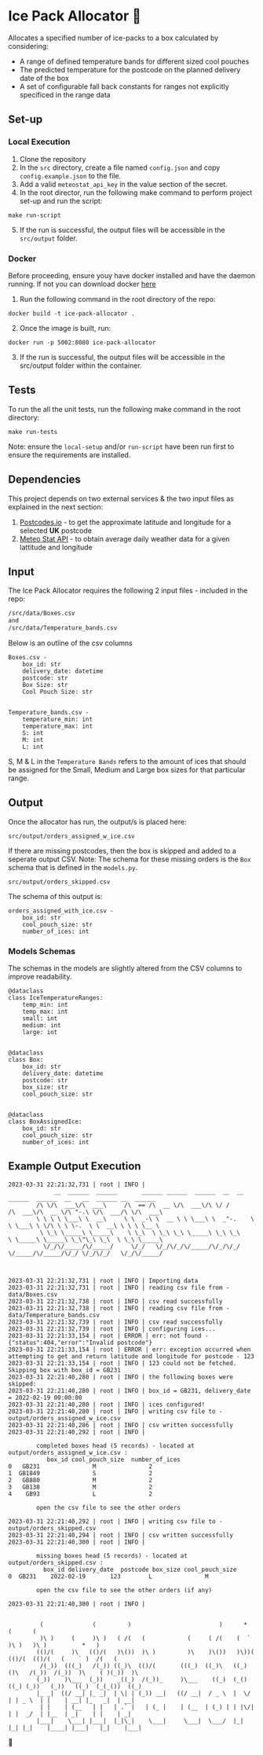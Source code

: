 # Ice Pack Allocator 🧊
Allocates a specified number of ice-packs to a box calculated by considering:
- A range of defined temperature bands for different sized cool pouches
- The predicted temperature for the postcode on the planned delivery date of the box
- A set of configurable fall back constants for ranges not explicitly specificed in the range data


## Set-up

### Local Execution
1. Clone the repository
2. In the `src` directory, create a file named `config.json` and copy `config.example.json` to the file.
3. Add a valid `meteostat_api_key` in the value section of the secret.
4. In the root director, run the following make command to perform project set-up and run the script:
```commandline
make run-script
```
5. If the run is successful, the output files will be accessible in the `src/output` folder.

### Docker
Before proceeding, ensure youy have docker installed and have the daemon running. If not you can download docker [here](https://docs.docker.com/engine/install/)
1. Run the following command in the root directory of the repo:
```commandline
docker build -t ice-pack-allocator .
```
2. Once the image is built, run:
```commandline
docker run -p 5002:8080 ice-pack-allocator
```
3. If the run is successful, the output files will be accessible in the src/output folder within the container.

## Tests
To run the all the unit tests, run the following make command in the root directory:
```commandline
make run-tests
```
Note: ensure the `local-setup` and/or `run-script` have been run first to ensure the requirements are installed.

## Dependencies
This project depends on two external services & the two input files as explained in the next section:
1. [Postcodes.io](https://postcodes.io/docs) - to get the approximate latitude and longitude for a selected **UK** postcode
2. [Meteo Stat API](https://dev.meteostat.net/api/) - to obtain average daily weather data for a given lattitude and longitude

## Input
The Ice Pack Allocator requires the following 2 input files - included in the repo:

```bash
/src/data/Boxes.csv
and 
/src/data/Temperature_bands.csv
```

Below is an outline of the csv columns
```text
Boxes.csv - 
    box_id: str
    delivery_date: datetime
    postcode: str
    Box Size: str
    Cool Pouch Size: str


Temperature_bands.csv - 
    temperature_min: int
    temperature_max: int
    S: int
    M: int
    L: int
```
S, M & L in the `Temperature Bands` refers to the amount of ices that should be assigned for the Small, 
Medium and Large box sizes for that particular range.

## Output
Once the allocator has run, the output/s is placed here:

```commandline
src/output/orders_assigned_w_ice.csv
```
If there are missing postcodes, then the box is skipped and added to a seperate output CSV.
Note: The schema for these missing orders is the `Box` schema that is defined in the `models.py`.
```commandline
src/output/orders_skipped.csv
```

The schema of this output is: 

```text
orders_assigned_with_ice.csv - 
    box_id: str
    cool_pouch_size: str
    number_of_ices: int
```

### Models Schemas
The schemas in the models are slightly altered from the CSV columns to improve readability.
```
@dataclass
class IceTemperatureRanges:
    temp_min: int
    temp_max: int
    small: int
    medium: int
    large: int


@dataclass
class Box:
    box_id: str
    delivery_date: datetime
    postcode: str
    box_size: str
    cool_pouch_size: str


@dataclass
class BoxAssignedIce:
    box_id: str
    cool_pouch_size: str
    number_of_ices: int
```

## Example Output Execution
```commandline
2023-03-31 22:21:32,731 | root | INFO | 
             __  ______  ______       ______ ______  ______  __  __       ______  ______  __   __  ______ __  ______    
        /\ \/\  ___\/\  ___\     /\  == /\  __ \/\  ___\/\ \/ /      /\  ___\/\  __ \/\ "-.\ \/\  ___/\ \/\  ___\   
        \ \ \ \ \___\ \  __\     \ \  _-\ \  __ \ \ \___\ \  _"-.    \ \ \___\ \ \/\ \ \ \-.  \ \  __\ \ \ \ \__ \  
         \ \_\ \_____\ \_____\    \ \_\  \ \_\ \_\ \_____\ \_\ \_\    \ \_____\ \_____\ \_\"\_\ \_\  \ \_\ \_____\ 
          \/_/\/_____/\/_____/     \/_/   \/_/\/_/\/_____/\/_/\/_/     \/_____/\/_____/\/_/ \/_/\/_/   \/_/\/_____/                                                                                                    
        

    
2023-03-31 22:21:32,731 | root | INFO | Importing data
2023-03-31 22:21:32,731 | root | INFO | reading csv file from - data/Boxes.csv
2023-03-31 22:21:32,738 | root | INFO | csv read successfully
2023-03-31 22:21:32,738 | root | INFO | reading csv file from - data/Temperature_bands.csv
2023-03-31 22:21:32,739 | root | INFO | csv read successfully
2023-03-31 22:21:32,739 | root | INFO | configuring ices...
2023-03-31 22:21:33,154 | root | ERROR | err: not found - {"status":404,"error":"Invalid postcode"}
2023-03-31 22:21:33,154 | root | ERROR | err: exception occurred when attempting to get and return latitude and longitude for postcode - 123
2023-03-31 22:21:33,154 | root | INFO | 123 could not be fetched. Skipping box with box_id = GB231
2023-03-31 22:21:40,280 | root | INFO | the following boxes were skipped:
2023-03-31 22:21:40,280 | root | INFO | box_id = GB231, delivery_date = 2022-02-19 00:00:00
2023-03-31 22:21:40,280 | root | INFO | ices configured!
2023-03-31 22:21:40,280 | root | INFO | writing csv file to - output/orders_assigned_w_ice.csv
2023-03-31 22:21:40,286 | root | INFO | csv written successfully
2023-03-31 22:21:40,292 | root | INFO | 
    
        completed boxes head (5 records) - located at output/orders_assigned_w_ice.csv :
           box_id cool_pouch_size  number_of_ices
0   GB231               M               2
1  GB1849               S               2
2   GB880               M               2
3   GB138               M               2
4    GB93               L               2
        
        open the csv file to see the other orders
    
2023-03-31 22:21:40,292 | root | INFO | writing csv file to - output/orders_skipped.csv
2023-03-31 22:21:40,294 | root | INFO | csv written successfully
2023-03-31 22:21:40,300 | root | INFO | 
    
        missing boxes head (5 records) - located at output/orders_skipped.csv :
          box_id delivery_date  postcode box_size cool_pouch_size
0  GB231    2022-02-19       123        L               M
        
        open the csv file to see the other orders (if any)
    
2023-03-31 22:21:40,300 | root | INFO | 
        

         (              (         )                         )      *      (      (                          
         )\ )     (     )\ )   ( /(   (            (     ( /(    (  `     )\ )   )\ )          *   )        
        (()/(     )\   (()/(   )\())  )\ )         )\    )\())   )\))(   (()/(  (()/(   (    ` )  /(   (    
         /(_))  (((_)   /(_)) ((_)\  (()/(       (((_)  ((_)\   ((_)()\   /(_))  /(_))  )\    ( )(_))  )\   
        (_))    )\___  (_))    _((_)  /(_))_     )\___    ((_)  (_()((_) (_))   (_))   ((_)  (_(_())  ((_)  
        |_ _|  ((/ __| |_ _|  | \| | (_)) __|   ((/ __|  / _ \  |  \/  | | _ \  | |    | __| |_   _|  | __| 
         | |    | (__   | |   | .` |   | (_ |    | (__  | (_) | | |\/| | |  _/  | |__  | _|    | |    | _|  
        |___|    \___| |___|  |_|\_|    \___|     \___|  \___/  |_|  |_| |_|    |____| |___|   |_|    |___| 
```

🐝
